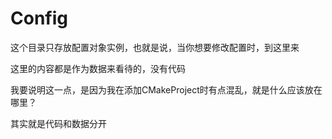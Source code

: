 # Config

这个目录只存放配置对象实例，也就是说，当你想要修改配置时，到这里来

这里的内容都是作为数据来看待的，没有代码

我要说明这一点，是因为我在添加CMakeProject时有点混乱，就是什么应该放在哪里？

其实就是代码和数据分开
